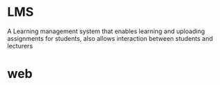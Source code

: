 # LMS
A Learning management system that enables learning and uploading assignments for students, also allows interaction between students and lecturers

# web
